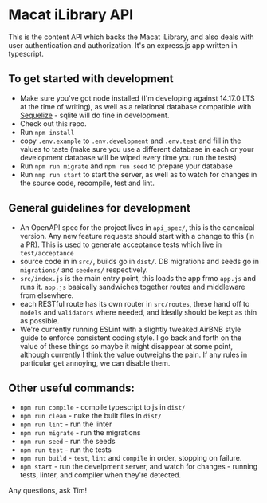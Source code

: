 # Macat iLibrary API

This is the content API which backs the Macat iLibrary, and also deals with user authentication and authorization. It's an express.js app written in typescript.

## To get started with development

 - Make sure you've got node installed (I'm developing against 14.17.0 LTS at the time of writing), as well as a relational database compatible with [Sequelize](https://sequelize.org/) - sqlite will do fine in development.
 - Check out this repo.
 - Run `npm install`
 - copy `.env.example` to `.env.development` and `.env.test` and fill in the values to taste (make sure you use a different database in each or your development database will be wiped every time you run the tests)
 - Run `npm run migrate` and `npm run seed` to prepare your database
 - Run `nmp run start` to start the server, as well as to watch for changes in the source code, recompile, test and lint.


 ## General guidelines for development

 - An OpenAPI spec for the project lives in `api_spec/`, this is the canonical version. Any new feature requests should start with a change to this (in a PR). This is used to generate acceptance tests which live in `test/acceptance`
 - source code in in `src/`, builds go in `dist/`. DB migrations and seeds go in `migrations/` and `seeders/` respectively.
 - `src/index.js` is the main entry point, this loads the app frmo `app.js` and runs it. `app.js` basically sandwiches together routes and middleware from elsewhere.
 - each RESTful route has its own router in `src/routes`, these hand off to `models` and `validators` where needed, and ideally should be kept as thin as possible.
 - We're currently running ESLint with a slightly tweaked AirBNB style guide to enforce consistent coding style. I go back and forth on the value of these things so maybe it might disappear at some point, although currently I think the value outweighs the pain. If any rules in particular get annoying, we can disable them.

 ## Other useful commands:

 - `npm run compile` - compile typescript to js in `dist/`
 - `npm run clean` - nuke the built files in `dist/`
 - `npm run lint` - run the linter
 - `npm run migrate` - run the migrations
 - `npm run seed` - run the seeds
 - `npm run test` - run the tests
 - `npm run build` - `test`, `lint` and `compile` in order, stopping on failure.
 - `npm start` - run the develpment server, and watch for changes - running tests, linter, and compiler when they're detected.

 Any questions, ask Tim!
